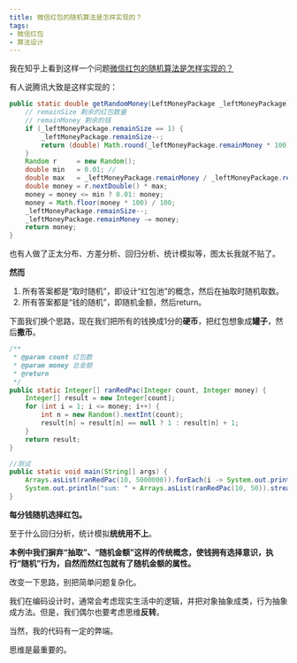 ```yaml
---
title: 微信红包的随机算法是怎样实现的？
tags:
- 微信红包
- 算法设计
---
```




我在知乎上看到这样一个问题[微信红包的随机算法是怎样实现的？](https://www.zhihu.com/question/22625187/answer/307424621)

有人说腾讯大致是这样实现的：

```java
public static double getRandomMoney(LeftMoneyPackage _leftMoneyPackage) {
    // remainSize 剩余的红包数量
    // remainMoney 剩余的钱
    if (_leftMoneyPackage.remainSize == 1) {
        _leftMoneyPackage.remainSize--;
        return (double) Math.round(_leftMoneyPackage.remainMoney * 100) / 100;
    }
    Random r     = new Random();
    double min   = 0.01; //
    double max   = _leftMoneyPackage.remainMoney / _leftMoneyPackage.remainSize * 2;
    double money = r.nextDouble() * max;
    money = money <= min ? 0.01: money;
    money = Math.floor(money * 100) / 100;
    _leftMoneyPackage.remainSize--;
    _leftMoneyPackage.remainMoney -= money;
    return money;
}
```
也有人做了正太分布、方差分析、回归分析、统计模拟等，图太长我就不贴了。

**然而**

1. 所有答案都是“取时随机”，即设计“红包池”的概念，然后在抽取时随机取数。
2. 所有答案都是“钱的随机”，即随机金额，然后return。

下面我们换个思路，现在我们把所有的钱换成1分的**硬币**，把红包想象成**罐子**，然后**撒币**。

```java
/**
 * @param count 红包数
 * @param money 总金额
 * @return
 */
public static Integer[] ranRedPac(Integer count, Integer money) {
	Integer[] result = new Integer[count];
	for (int i = 1; i <= money; i++) {
		int n = new Random().nextInt(count);
		result[n] = result[n] == null ? 1 : result[n] + 1;
	}
	return result;
}

//测试
public static void main(String[] args) {
	Arrays.asList(ranRedPac(10, 5000000)).forEach(i -> System.out.println(i));
	System.out.println("sum: " + Arrays.asList(ranRedPac(10, 50)).stream().mapToInt(i -> i).sum());
}
```


**每分钱随机选择红包。**

至于什么回归分析，统计模拟**统统用不上**。

**本例中我们摒弃“抽取”、“随机金额”这样的传统概念，使钱拥有选择意识，执行“随机”行为，自然而然红包就有了随机金额的属性。**

改变一下思路，别把简单问题复杂化。

我们在编码设计时，通常会考虑现实生活中的逻辑，并把对象抽象成类，行为抽象成方法。但是，我们偶尔也要考虑思维**反转**。

当然，我的代码有一定的弊端。

思维是最重要的。


